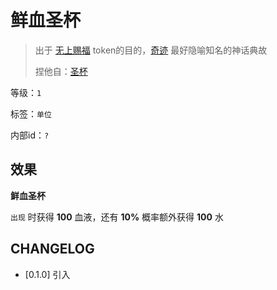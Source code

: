 # 鲜血圣杯

> 出于 [无上赐福](无上赐福.md) token的目的，[奇迹](../卡牌组/奇迹.md) 最好隐喻知名的神话典故
> 
> 捏他自：[圣杯](https://zh.moegirl.org.cn/zh-hans/%E5%9C%A3%E6%9D%AF)

等级：`1`

标签：`单位`

内部id：`?`

## 效果

**鲜血圣杯**

`出现` 时获得 **100** 血液，还有 **10%** 概率额外获得 **100** 水

## CHANGELOG

- [0.1.0] 引入

